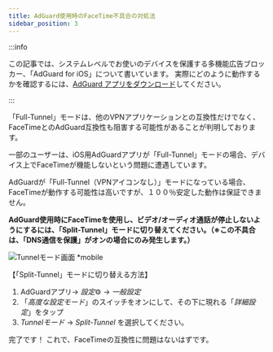 ```yaml
---
title: AdGuard使用時のFaceTime不具合の対処法
sidebar_position: 3
---
```


:::info

この記事では、システムレベルでお使いのデバイスを保護する多機能広告ブロッカー、「AdGuard for iOS」について書いています。 実際にどのように動作するかを確認するには、[AdGuard アプリをダウンロード](https://agrd.io/download-kb-adblock)してください。

:::

「Full-Tunnel」モードは、他のVPNアプリケーションとの互換性だけでなく、FaceTimeとのAdGuard互換性も阻害する可能性があることが判明しております。

一部のユーザーは、iOS用AdGuardアプリが「Full-Tunnel」モードの場合、デバイス上でFaceTimeが機能しないという問題に遭遇しています。

AdGuardが「Full-Tunnel（VPNアイコンなし）」モードになっている場合、FaceTimeが動作する可能性は高いですが、１００％安定した動作は保証できません。

**AdGuard使用時にFaceTimeを使用し、ビデオ/オーディオ通話が停止しないようにするには、「Split-Tunnel」モードに切り替えてください。（※この不具合は、「DNS通信を保護」がオンの場合にのみ発生します。）**

![Tunnelモード画面 *mobile](https://cdn.adguard.com/public/Adguard/kb/newscreenshots/Ja/iOS/tunnel-mode.png?!)

【「Split-Tunnel」モードに切り替える方法】

1. AdGuardアプリ→ *設定*⚙ → *一般設定*
2. 「*高度な設定モード*」のスイッチをオンにして、その下に現れる「*詳細設定*」をタップ
3. *Tunnelモード* → *Split-Tunnel* を選択してください。

完了です！ これで、FaceTimeの互換性に問題はないはずです。

